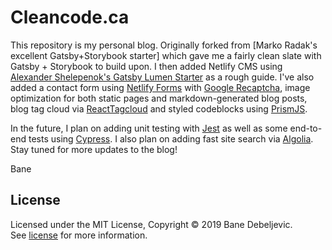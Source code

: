 # Cleancode.ca

This repository is my personal blog. Originally forked from [Marko Radak's excellent Gatsby+Storybook starter] which gave me a fairly clean slate with Gatsby + Storybook to build upon. I then added Netlify CMS using [Alexander Shelepenok's Gatsby Lumen Starter](https://github.com/alxshelepenok/gatsby-starter-lumen) as a rough guide. I've also added a contact form using [Netlify Forms](https://www.netlify.com/products/forms/) with [Google Recaptcha](https://www.google.com/recaptcha/intro/v3.html), image optimization for both static pages and markdown-generated blog posts, blog tag cloud via [ReactTagcloud](https://www.npmjs.com/package/react-tagcloud) and styled codeblocks using [PrismJS](https://prismjs.com/).

In the future, I plan on adding unit testing with [Jest](https://jestjs.io/) as well as some end-to-end tests using [Cypress](https://www.cypress.io/). I also plan on adding fast site search via [Algolia](https://www.algolia.com/). Stay tuned for more updates to the blog!

Bane

## License

Licensed under the MIT License, Copyright © 2019 Bane Debeljevic.  
See [license](LICENSE) for more information.

